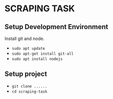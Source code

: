 # SCRAPING TASK

## Setup Development Environment
Install git and node.

- `sudo apt update`
- `sudo apt-get install git-all`
- `sudo apt install nodejs`

## Setup project

- `git clone ......`
- `cd scraping-task`
